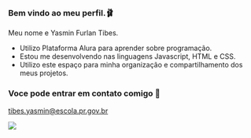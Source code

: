 ### Bem vindo ao meu perfil.🩰

Meu nome e Yasmin Furlan Tibes.

- Utilizo Plataforma Alura para aprender sobre programação.
- Estou me desenvolvendo nas linguagens Javascript, HTML e CSS.
- Utilizo este espaço para minha organização e compartilhamento dos meus projetos.

### Voce pode entrar em contato comigo 📧

tibes.yasmin@escola.pr.gov.br 



![](https://media.tenor.com/XDCbuWRNFagAAAAC/moana.gif)
